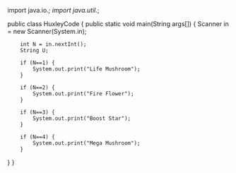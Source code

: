 import java.io.*;
import java.util.*;

public class HuxleyCode {
  public static void main(String args[]) {
    	Scanner in = new Scanner(System.in);
		
		int N = in.nextInt();
		String U;
		
		if (N==1) {
			System.out.print("Life Mushroom");
		}

		if (N==2) {
			System.out.print("Fire Flower");
		}
		
		if (N==3) {
			System.out.print("Boost Star");
		}
		
		if (N==4) {
			System.out.print("Mega Mushroom");
		}
  }
}
